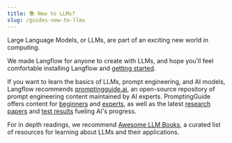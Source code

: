 ```yaml
---
title: 📚 New to LLMs?
slug: /guides-new-to-llms
---
```




Large Language Models, or LLMs, are part of an exciting new world in computing.


We made Langflow for anyone to create with LLMs, and hope you'll feel comfortable installing Langflow and [getting started](/get-started-quickstart).


If you want to learn the basics of LLMs, prompt engineering, and AI models, Langflow recommends [promptingguide.ai](https://promptingguide.ai/), an open-source repository of prompt engineering content maintained by AI experts. PromptingGuide offers content for [beginners](https://www.promptingguide.ai/introduction/basics) and [experts](https://www.promptingguide.ai/techniques/cot), as well as the latest [research papers](https://www.promptingguide.ai/papers) and [test results](https://www.promptingguide.ai/research) fueling AI's progress.


For in depth readings, we recommend [Awesome LLM Books](https://github.com/Hannibal046/Awesome-LLM?tab=readme-ov-file#llm-books), a curated list of resources for learning about LLMs and their applications.

